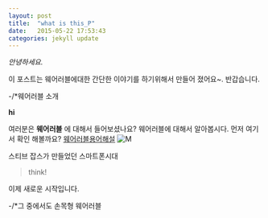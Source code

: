 ```yaml
---
layout: post
title:  "what is this_P"
date:   2015-05-22 17:53:43
categories: jekyll update
---
```

*안녕하세요.*

이 포스트는 웨어러블에대한 간단한 이야기를 하기위해서 만들어 졌어요~.
반갑습니다. 

-/*웨어러블 소개 

**hi**


여러분은 **웨어러블** 에 대해서 들어보셨나요?
웨어러블에 대해서 알아봅시다.
먼저 여기서 확인 해볼까요?
[웨어러블용어해설](http://terms.naver.com/entry.nhn?docld=284575&cid=50345&categoryld=50345)
![M](http://terms.naver.com)

스티브 잡스가 만들었던 스마트폰시대

>think!

이제 새로운 시작입니다.


-/*그 중에서도 손목형 웨어러블

